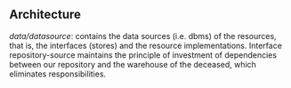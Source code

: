 ## Architecture

_data/datasource_: contains the data sources (i.e. dbms) of the resources, that is, the interfaces (stores) and the resource implementations.
    Interface repository-source maintains the principle of investment of dependencies between our
    repository and the warehouse of the deceased, which eliminates responsibilities.